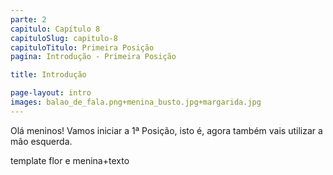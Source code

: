 ```yaml
---
parte: 2
capitulo: Capítulo 8
capituloSlug: capitulo-8
capituloTitulo: Primeira Posição
pagina: Introdução - Primeira Posição

title: Introdução

page-layout: intro
images: balao_de_fala.png+menina_busto.jpg+margarida.jpg
---
```


Olá meninos! Vamos iniciar a 1ª Posição, isto é, agora também vais utilizar a mão esquerda.

template flor e menina+texto

